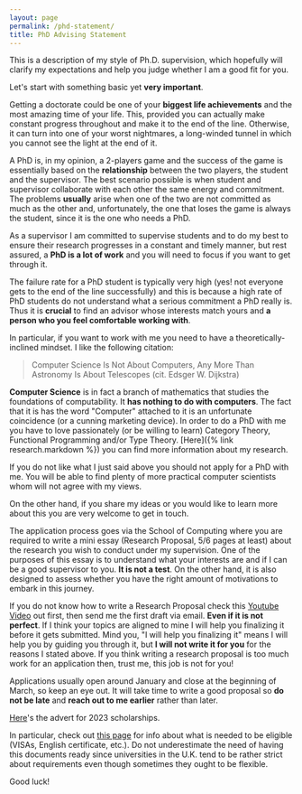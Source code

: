 ```yaml
---
layout: page
permalink: /phd-statement/
title: PhD Advising Statement
---
```

This is a description of my style of Ph.D. supervision, which hopefully will
clarify my expectations and help you judge whether I am a good fit for you.

Let's start with something basic yet **very important**.

Getting a doctorate could be one of your **biggest life achievements** and the
most amazing time of your life. This, provided you can actually make constant
progress throughout and make it to the end of the line. Otherwise, it can turn
into one of your worst nightmares, a long-winded tunnel in which you cannot see
the light at the end of it. 

A PhD is, in my opinion, a 2-players game and the success of the game is
essentially based on the **relationship** between the two players, the student and the supervisor. The best
scenario possible is when student and supervisor collaborate with each other the
same energy and commitment. The problems **usually** arise when one of the two
are not committed as much as the other and, unfortunately, the one that loses
the game is always the student, since it is the one who needs a PhD.

As a supervisor I am committed to supervise students and to do my best to ensure
their research progresses in a constant and timely manner, but rest assured, a **PhD is a lot
of work** and you will need to focus if you want to get through it. 

The failure rate for a PhD student is typically very high (yes! not everyone
gets to the end of the line successfully) and this is because a high rate of
PhD students do not understand what a serious commitment a PhD really is. Thus
it is **crucial** to find an advisor whose interests match yours and **a person
who you feel comfortable working with**. 

In particular, if you want to work with me you need to have a theoretically-inclined mindset. I like the following citation:  

> Computer Science Is Not About Computers, Any More Than Astronomy Is About Telescopes (cit. Edsger W. Dijkstra)

**Computer Science** is in fact a branch of mathematics that studies the
foundations of computability. It **has nothing to do with computers**. The fact
that it is has the word "Computer" attached to it is an unfortunate coincidence
(or a cunning marketing device). In order to do a PhD with me you have to love
passionately (or be willing to learn) Category Theory, Functional Programming
and/or Type Theory. [Here]({% link research.markdown %}) you can find more
information about my research.

If you do not like what I just said above you should not apply for a PhD with
me. You will be able to find plenty of more practical computer scientists whom
will not agree with my views.

On the other hand, if you share my ideas or you would like to learn more about
this you are very welcome to get in touch. 

The application process goes via the School of Computing where you are required
to write a mini essay (Research Proposal, 5/6 pages at least) about the research
you wish to conduct under my supervision. One of the purposes of this essay is
to understand what your interests are and if I can be a good supervisor to you.
**It is not a test**. On the other hand, it is also designed to assess whether you 
have the right amount of motivations to embark in this journey.    

If you do not know how to write a Research Proposal check this [Youtube
Video](https://www.youtube.com/watch?v=s5nLdm4Dt-0) out first, then send me the
first draft via email. **Even if it is not perfect**. If I think your topics are
aligned to mine I will help you finalizing it before it gets submitted.  Mind
you, "I will help you finalizing it" means I will help you by guiding you
through it, but **I will not write it for you** for the reasons I stated above. 
If you think writing a research proposal is too much work for an application then, trust me, this job is not for you!   

Applications usually open around January and close at the beginning of March, so
keep an eye out. It will take time to write a good proposal so **do not be
late** and **reach out to me earlier** rather than later. 

[Here](/assets/phd-advert-2023.txt)'s the advert for 2023 scholarships. 

In particular, check out [this
page](https://www.kent.ac.uk/courses/postgraduate/283/computer-science) for info
about what is needed to be eligible (VISAs, English certificate, etc.). Do not
underestimate the need of having this documents ready since universities in the
U.K. tend to be rather strict about requirements even though sometimes they
ought to be flexible. 

Good luck! 
